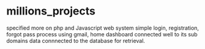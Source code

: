 # millions_projects
specified more on php and Javascript web system
simple login, registration, forgot pass process using gmail, home dashboard connected well to its sub domains
data connnected to the database for retrieval.
